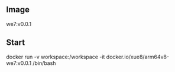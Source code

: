 ## Image
we7:v0.0.1

## Start
docker run -v workspace:/workspace -it docker.io/xue8/arm64v8-we7:v0.0.1 /bin/bash
